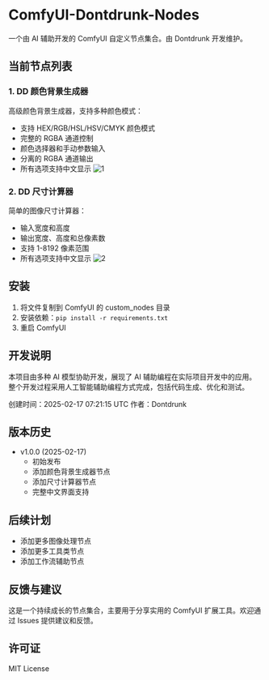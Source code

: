 # ComfyUI-Dontdrunk-Nodes

一个由 AI 辅助开发的 ComfyUI 自定义节点集合。由 Dontdrunk 开发维护。

## 当前节点列表

### 1. DD 颜色背景生成器
高级颜色背景生成器，支持多种颜色模式：
- 支持 HEX/RGB/HSL/HSV/CMYK 颜色模式
- 完整的 RGBA 通道控制
- 颜色选择器和手动参数输入
- 分离的 RGBA 通道输出
- 所有选项支持中文显示
  ![1](https://github.com/user-attachments/assets/571724ce-2fc3-4471-a354-5c41c17cf133)


### 2. DD 尺寸计算器
简单的图像尺寸计算器：
- 输入宽度和高度
- 输出宽度、高度和总像素数
- 支持 1-8192 像素范围
- 所有选项支持中文显示
![2](https://github.com/user-attachments/assets/6f7d2e82-deec-4d21-b5be-87650db0357f)

## 安装

1. 将文件复制到 ComfyUI 的 custom_nodes 目录
2. 安装依赖：`pip install -r requirements.txt`
3. 重启 ComfyUI

## 开发说明

本项目由多种 AI 模型协助开发，展现了 AI 辅助编程在实际项目开发中的应用。整个开发过程采用人工智能辅助编程方式完成，包括代码生成、优化和测试。

创建时间：2025-02-17 07:21:15 UTC
作者：Dontdrunk

## 版本历史

- v1.0.0 (2025-02-17)
  - 初始发布
  - 添加颜色背景生成器节点
  - 添加尺寸计算器节点
  - 完整中文界面支持

## 后续计划

- 添加更多图像处理节点
- 添加更多工具类节点
- 添加工作流辅助节点

## 反馈与建议

这是一个持续成长的节点集合，主要用于分享实用的 ComfyUI 扩展工具。欢迎通过 Issues 提供建议和反馈。

## 许可证

MIT License
